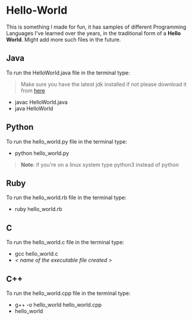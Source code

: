 # Hello-World

This is something I made for fun, it has samples of different Programming Languages I've learned over the years, in the traditional form of a **Hello World**.
Might add more such files in the future.

## Java

To run the HelloWorld.java file in the terminal type:

> Make sure you have the latest jdk installed if not please download it from [here](https://www.oracle.com/in/java/technologies/javase-downloads.html)

- javac HelloWorld.java
- java HelloWorld

## Python

To run the hello_world.py file in the terminal type:

- python hello_world.py

> **Note**: if you're on a linux system type python3 instead of python

## Ruby

To run the hello_world.rb file in the terminal type:

- ruby hello_world.rb

## C

To run the hello_world.c file in the terminal type:

- gcc hello_world.c
- _< name of the executable file created >_

## C++

To run the hello_world.cpp file in the terminal type:

- g++ -o hello_world hello_world.cpp
- hello_world
